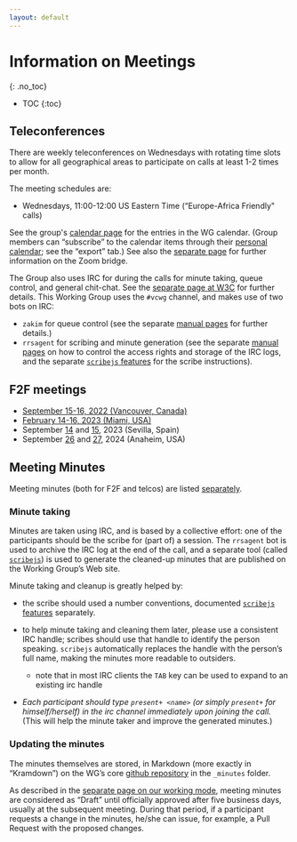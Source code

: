 ```yaml
---
layout: default
---
```


# Information on Meetings
{: .no_toc}

* TOC
{:toc}

## Teleconferences

There are weekly teleconferences on Wednesdays with rotating time slots to allow for all geographical areas to participate on calls at least 1-2 times per month.
<!-- See the (member only) [notification](https://lists.w3.org/Archives/Member/member-did-wg/2020Apr/0007.html) for the details.  --> 
The meeting schedules are:

* Wednesdays, 11:00-12:00 US Eastern Time (“Europe-Africa Friendly" calls)

See the group's [calendar page](https://www.w3.org/groups/wg/vc/calendar) for the entries in the WG calendar. (Group members can “subscribe” to the calendar items through their [personal calendar](https://www.w3.org/users/myprofile/calendar); see the “export” tab.)
See also the [separate page](./zoom) for further information on the Zoom bridge.

The Group also uses IRC for during the calls for minute taking, queue control, and general chit-chat. See the [separate page at W3C](https://www.w3.org/Project/IRC/) for further details. This Working Group uses the `#vcwg` channel, and makes use of two bots on IRC:

* `zakim` for queue control (see the separate [manual pages](https://www.w3.org/2001/12/zakim-irc-bot.html) for  further details.)
* `rrsagent` for scribing and minute generation (see the separate [manual pages](https://www.w3.org/2002/03/RRSAgent) on how to control the access rights and storage of the IRC logs, and the separate [`scribejs` features](https://github.com/w3c/scribejs/blob/master/features.md) for the scribe instructions).


## F2F meetings

* [September 15-16, 2022 (Vancouver, Canada)](./F2F/Vancouver)
* [February 14-16, 2023 (Miami, USA)](./F2F/Miami)
* September [14](https://www.w3.org/events/meetings/f665e720-f28a-4d5c-b4d0-8454a85e9a44/) and [15](https://www.w3.org/events/meetings/76aed065-e52f-4cb3-9b8c-54582e75548a/), 2023 (Sevilla, Spain)
* September [26](https://www.w3.org/events/meetings/25b6f567-2d0d-4dee-9b9b-5906fd555aba/) and [27](https://www.w3.org/events/meetings/65a07308-d7ef-481e-bb4b-4d0b87a5788f/), 2024 (Anaheim, USA)

## Meeting Minutes

Meeting minutes (both for F2F and telcos) are listed [separately](./Minutes/).

### Minute taking

Minutes are taken using IRC, and is based by a collective effort: one of the participants should be the scribe for (part of) a session. The `rrsagent` bot is used to archive the IRC log at the end of the call, and a separate tool (called [`scribejs`](https://github.com/w3c/scribejs/)) is used to generate the cleaned-up minutes that are published on the Working Group’s Web site.

Minute taking and cleanup is greatly helped by:

* the scribe should used a number conventions, documented [`scribejs` features](https://github.com/w3c/scribejs/blob/master/features.md) separately.
* to help minute taking and cleaning them later, please use a consistent IRC handle; scribes should use that handle to identify the person speaking. `scribejs` automatically replaces the handle with the person’s full name, making the minutes more readable to outsiders.
    * note that in most IRC clients the `TAB` key can be used to expand to an existing irc handle

* *Each participant should type `present+ <name>` (or simply `present+` for himself/herself) in the irc channel immediately upon joining the call.* (This will help the minute taker and improve the generated minutes.)

### Updating the minutes

The minutes themselves are stored, in Markdown (more exactly in “Kramdown”) on the WG’s core [github repository](https://github.com/w3c/did-wg) in the `_minutes` folder.

As described in the [separate page on our working mode](../WorkMode/index#telco), meeting minutes are considered as “Draft” until officially approved after five business days, usually at the subsequent meeting. During that period, if a participant requests a change in the minutes, he/she can issue, for example, a Pull Request with the proposed changes.
